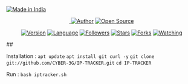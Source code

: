 <p align="left">
<a href="#"><img title="Made in India" src="https://img.shields.io/badge/MADE%20IN-INDIA-green?colorA=%23ff0000&colorB=%23017e40&style=for-the-badge"></a>

</p> <p align="center"> <a href="#"><img title="" src="https://raw.githubusercontent.com/CYBER-3G  </a> </p> <p align="center"> <a href="https://github.com/CYBER-3G"><img title="Author" src="https://img.shields.io/badge/Author-CYBER--3G-red.svg?style=for-the-badge&logo=github"></a> <a href="#"><img title="Open Source" src="https://img.shields.io/badge/Open%20Source-%E2%9D%A4-green?style=for-the-badge"></a> </p> <p align="center"> <a href="#"><img title="Version" src="https://img.shields.io/badge/Version-2.0-green.svg?style=flat-square"></a> <a href="#"><img title="Language" src="https://badges.frapsoft.com/bash/v1/bash.png?v=103"></a> <a href="https://github.com/CYBER-3G/followers"><img title="Followers" src="https://img.shields.io/github/followers/CYBER-3G?color=blue&style=flat-square"></a> <a href="https://github.com/CYBER-3G/IP-TRACKER/stargazers/"><img title="Stars" src="https://img.shields.io/github/stars/CYBER-3G/IP-TRACKER?color=red&style=flat-square"></a> <a href="https://github.com/CYBER-3G/IP-TRACKER/network/members"><img title="Forks" src="https://img.shields.io/github/forks/CYBER-3G/IP-TRACKER?color=red&style=flat-square"></a> <a href="https://github.com/CYBER-3G/IP-TRACKER/watchers"><img title="Watching" src="https://img.shields.io/github/watchers/CYBER-3G/IP-TRACKER?label=Watchers&color=blue&style=flat-square"></a> </p> ## 
  
  
  
Installation :  `apt update`  `apt install git curl -y`  `git clone git://github.com/CYBER-3G/IP-TRACKER.git`  `cd IP-TRACKER `
  
  Run : `bash iptracker.sh ` 
  
